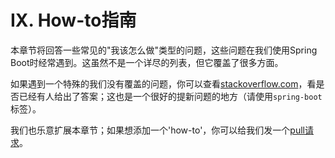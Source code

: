 # IX. How-to指南

本章节将回答一些常见的"我该怎么做"类型的问题，这些问题在我们使用Spring Boot时经常遇到。这虽然不是一个详尽的列表，但它覆盖了很多方面。

如果遇到一个特殊的我们没有覆盖的问题，你可以查看[stackoverflow.com](http://stackoverflow.com/tags/spring-boot)，看是否已经有人给出了答案；这也是一个很好的提新问题的地方（请使用`spring-boot`标签）。

我们也乐意扩展本章节；如果想添加一个'how-to'，你可以给我们发一个[pull请求](http://github.com/spring-projects/spring-boot/tree/master)。

